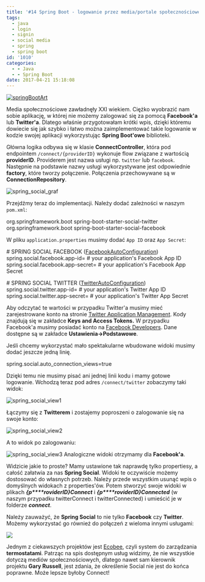 ```yaml
---
title: '#14 Spring Boot - logowanie przez media/portale społecznościowe'
tags:
  - java
  - login
  - signin
  - social media
  - spring
  - spring boot
id: '1010'
categories:
  - - Java
  - - Spring Boot
date: 2017-04-21 15:18:08
---
```


[![springBootArt](http://codecouple.pl/wp-content/uploads/2017/02/springBootArt.png)](http://codecouple.pl/wp-content/uploads/2017/02/springBootArt.png)

Media społecznościowe zawładnęły XXI wiekiem. Ciężko wyobrazić nam sobie aplikację, w której nie możemy zalogować się za pomocą **Facebook'a** lub **Twitter'a**. Dlatego właśnie przygotowałam krótki wpis, dzięki któremu dowiecie się jak szybko i łatwo można zaimplementować takie logowanie w kodzie swojej aplikacji wykorzystując **Spring Boot'owe** biblioteki.
<!-- more -->
Główna logika odbywa się w klasie **ConnectController**, która pod endpointem `/connect/{providerID}` wykonuje flow związane z wartością **providerID**. Providerem jest nazwa usługi np. `twitter` lub `facebook`. Następnie na podstawie nazwy usługi wykorzystywane jest odpowiednie **factory**, które tworzy połączenie. Połączenia przechowywane są w **ConnectionRepository**.

![spring_social_graf](http://codecouple.pl/wp-content/uploads/2017/04/spring_social_graf.png)  

Przejdźmy teraz do implementacji. Należy dodać zależności w naszym `pom.xml`:

<dependency>
    <groupId>org.springframework.boot</groupId>
    <artifactId>spring-boot-starter-social-twitter</artifactId>
</dependency>

<dependency>
    <groupId>org.springframework.boot</groupId>
    <artifactId>spring-boot-starter-social-facebook</artifactId>
</dependency>

W pliku `application.properties` musimy dodać `App ID` oraz `App Secret`:

\# SPRING SOCIAL FACEBOOK ([FacebookAutoConfiguration](https://github.com/spring-projects/spring-boot/tree/v1.5.2.RELEASE/spring-boot-autoconfigure/src/main/java/org/springframework/boot/autoconfigure/social/FacebookAutoConfiguration.java))
spring.social.facebook.app-id\= \# your application's Facebook App ID
spring.social.facebook.app-secret\= \# your application's Facebook App Secret

\# SPRING SOCIAL TWITTER ([TwitterAutoConfiguration](https://github.com/spring-projects/spring-boot/tree/v1.5.2.RELEASE/spring-boot-autoconfigure/src/main/java/org/springframework/boot/autoconfigure/social/TwitterAutoConfiguration.java))
spring.social.twitter.app-id\= \# your application's Twitter App ID
spring.social.twitter.app-secret\= \# your application's Twitter App Secret

Aby odczytać te wartości w przypadku Twitter'a musimy mieć zarejestrowane konto na stronie [Twitter Application Management](https://apps.twitter.com/). Kody znajdują się w zakładce **Keys and Access Tokens.** W przypadku Facebook'a musimy posiadać konto na [Facebook Developers](https://developers.facebook.com/). Dane dostępne są w zakładce **Ustawienia->Podstawowe**.

Jeśli chcemy wykorzystać mało spektakularne wbudowane widoki musimy dodać jeszcze jedną linię.

spring.social.auto\_connection\_views=true

Dzięki temu nie musimy pisać ani jednej linii kodu i mamy gotowe logowanie. Wchodzą teraz pod adres `/connect/twitter` zobaczymy taki widok:

![spring_social_view1](http://codecouple.pl/wp-content/uploads/2017/04/spring_social_view1.png)

Łączymy się z **Twitterem** i zostajemy poproszeni o zalogowanie się na swoje konto:

![spring_social_view2](http://codecouple.pl/wp-content/uploads/2017/04/spring_social_view2.png)

A to widok po zalogowaniu:

![spring_social_view3](http://codecouple.pl/wp-content/uploads/2017/04/spring_social_view3.png) Analogiczne widoki otrzymamy dla **Facebook'a**.

Widzicie jakie to proste? Mamy ustawione tak naprawdę tylko propertiesy, a całość załatwia za nas **Spring Social**. Widoki te oczywiście możemy dostosować do własnych potrzeb. Należy przede wszystkim usunąć wpis o domyślnych widokach z properties'ów. Potem stworzyć swoje widoki w plikach _**{p****roviderID}Connect**_ i _**{p****roviderID}Connected**_ (w naszym przypadku twitterConnect i twitterConnected) i umieścić je w folderze _**connect**_.

Należy zauważyć, że **Spring Social** to nie tylko **Facebook** czy **Twitter**. Możemy wykorzystać go również do połączeń z wieloma innymi usługami:

![](http://codecouple.pl/wp-content/uploads/2017/04/spring_social_services-1024x408.png)

Jednym z ciekawszych projektów jest [Ecobee](https://github.com/gregturn/spring-social-ecobee), czyli system do zarządzania **termostatami**. Patrząc na spis dostępnym usług widzimy, że nie wszystkie dotyczą mediów społecznościowych, dlatego nawet sam kierownik projektu **Gary Russell**, jest zdania, że określenie Social nie jest do końca poprawne. Może lepsze byłoby Connect!
